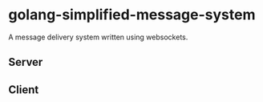 # golang-simplified-message-system

A message delivery system written using websockets.

## Server

## Client

